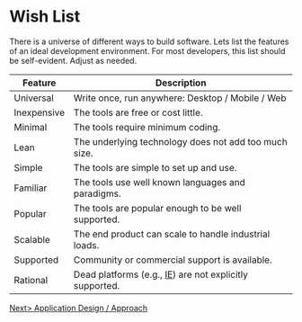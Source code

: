 # Wish List
There is a universe of different ways to build software. Lets list the features of an ideal development environment. For most developers, this list should be self-evident. Adjust as needed.

| Feature | Description |
| ------- | ----------- |
| Universal | Write once, run anywhere: Desktop / Mobile / Web |
| Inexpensive | The tools are free or cost little. |
| Minimal | The tools require minimum coding. |
| Lean | The underlying technology does not add too much size. |
| Simple | The tools are simple to set up and use. |
| Familiar | The tools use well known languages and paradigms. |
| Popular | The tools are popular enough to be well supported. |
| Scalable | The end product can scale to handle industrial loads. |
| Supported | Community or commercial support is available. |
| Rational | Dead platforms (e.g., [IE](https://death-to-ie11.com/)) are not explicitly supported. |

[Next> Application Design / Approach](Approach.md)